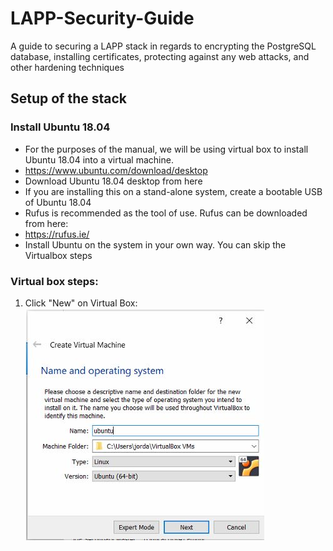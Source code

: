 # LAPP-Security-Guide
A guide to securing a LAPP stack in regards to encrypting the PostgreSQL database, installing certificates, protecting against any web attacks, and other hardening techniques

## Setup of the stack
### Install Ubuntu 18.04	
* For the purposes of the manual, we will be using virtual box to install Ubuntu 18.04 into a virtual machine.
* https://www.ubuntu.com/download/desktop
* Download Ubuntu 18.04 desktop from here
* If you are installing this on a stand-alone system, create a bootable USB of Ubuntu 18.04
* Rufus is recommended as the tool of use. Rufus can be downloaded from here:
* https://rufus.ie/
* Install Ubuntu on the system in your own way. You can skip the Virtualbox steps
### Virtual box steps:
1. Click "New" on Virtual Box:
![](screenshots/CreateNewVM.JPG)
